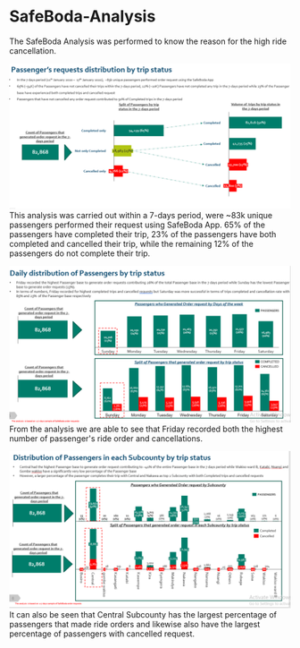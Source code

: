 # SafeBoda-Analysis
The SafeBoda Analysis was performed to know the reason for the high ride cancellation.

![alt text](image.png)
This analysis was carried out within a 7-days period, were ~83k unique passengers performed their request using SafeBoda App. 65% of the passengers have completed their trip, 23% of the passengers have both completed and cancelled their trip, while the remaining 12% of the passengers do not complete their trip.

![alt text](image-1.png)
From the analysis we are able to see that Friday recorded both the highest number of passenger's ride order and cancellations.

![alt text](image-2.png)
It can also be seen that Central Subcounty has the largest percentage of passengers that made ride orders and likewise also have the largest percentage of passengers with cancelled request.